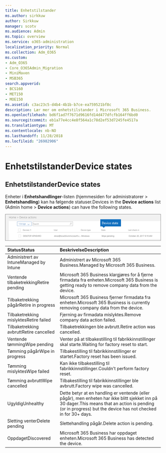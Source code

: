 ```yaml
---
title: Enhetstilstander
ms.author: sirkkuw
author: Sirkkuw
manager: scotv
ms.audience: Admin
ms.topic: overview
ms.service: o365-administration
localization_priority: Normal
ms.collection: Adm_O365
ms.custom:
- Adm_O365
- Core_O365Admin_Migration
- MiniMaven
- MSB365
search.appverid:
- BCS160
- MET150
- MOE150
ms.assetid: c3ac23c5-d4b4-4b1b-b7ce-ea759521bf8c
description: Lær mer om enhetstilstander i Microsoft 365 Business.
ms.openlocfilehash: bd6f1ad7f7671d9616fd14d477dfcfb164ff6bd0
ms.sourcegitcommit: eb1a77e4cc4e8f564a1c78d2ef53d7245fe4517a
ms.translationtype: MT
ms.contentlocale: nb-NO
ms.lasthandoff: 11/28/2018
ms.locfileid: "26982906"
---
```

# <a name="device-states"></a><span data-ttu-id="00f8b-103">Enhetstilstander</span><span class="sxs-lookup"><span data-stu-id="00f8b-103">Device states</span></span>

## <a name="device-states"></a><span data-ttu-id="00f8b-104">Enhetstilstander</span><span class="sxs-lookup"><span data-stu-id="00f8b-104">Device states</span></span>

<span data-ttu-id="00f8b-105">Enheter i **Enhetshandlinger**-listen (hjemmesiden for administratorer \> **Enhetshandling**) kan ha følgende statuser.</span><span class="sxs-lookup"><span data-stu-id="00f8b-105">Devices in the **Device actions** list (Admin home \> **Device actions**) can have the following states.</span></span>
  
![In the Device actions list, you can see the Devices states.](media/a621c47e-45d9-4e1a-beb9-c03254d40c1d.png)
  
|<span data-ttu-id="00f8b-107">**Status**</span><span class="sxs-lookup"><span data-stu-id="00f8b-107">**Status**</span></span>|<span data-ttu-id="00f8b-108">**Beskrivelse**</span><span class="sxs-lookup"><span data-stu-id="00f8b-108">**Description**</span></span>|
|:-----|:-----|
|<span data-ttu-id="00f8b-109">Administrert av Intune</span><span class="sxs-lookup"><span data-stu-id="00f8b-109">Managed by Intune</span></span>  <br/> |<span data-ttu-id="00f8b-110">Administrert av Microsoft 365 Business.</span><span class="sxs-lookup"><span data-stu-id="00f8b-110">Managed by Microsoft 365 Business.</span></span>  <br/> |
|<span data-ttu-id="00f8b-111">Ventende tilbaketrekking</span><span class="sxs-lookup"><span data-stu-id="00f8b-111">Retire pending</span></span>  <br/> |<span data-ttu-id="00f8b-112">Microsoft 365 Business klargjøres for å fjerne firmadata fra enheten.</span><span class="sxs-lookup"><span data-stu-id="00f8b-112">Microsoft 365 Business is getting ready to remove company data from the device.</span></span>  <br/> |
|<span data-ttu-id="00f8b-113">Tilbaketrekking pågår</span><span class="sxs-lookup"><span data-stu-id="00f8b-113">Retire in progress</span></span>  <br/> |<span data-ttu-id="00f8b-114">Microsoft 365 Business fjerner firmadata fra enheten.</span><span class="sxs-lookup"><span data-stu-id="00f8b-114">Microsoft 365 Business is currently removing company data from the device.</span></span>  <br/> |
|<span data-ttu-id="00f8b-115">Tilbaketrekking mislyktes</span><span class="sxs-lookup"><span data-stu-id="00f8b-115">Retire failed</span></span>  <br/> | <span data-ttu-id="00f8b-116">Fjerning av firmadata mislyktes.</span><span class="sxs-lookup"><span data-stu-id="00f8b-116">Remove company data action failed.</span></span>  <br/> |
|<span data-ttu-id="00f8b-117">Tilbaketrekking avbrutt</span><span class="sxs-lookup"><span data-stu-id="00f8b-117">Retire cancelled</span></span>  <br/> |<span data-ttu-id="00f8b-118">Tilbaketrekkingen ble avbrutt.</span><span class="sxs-lookup"><span data-stu-id="00f8b-118">Retire action was cancelled.</span></span>  <br/> |
|<span data-ttu-id="00f8b-119">Ventende tømming</span><span class="sxs-lookup"><span data-stu-id="00f8b-119">Wipe pending</span></span>  <br/> |<span data-ttu-id="00f8b-120">Venter på at tilbakestilling til fabrikkinnstillinger skal starte.</span><span class="sxs-lookup"><span data-stu-id="00f8b-120">Waiting for factory reset to start.</span></span>  <br/> |
|<span data-ttu-id="00f8b-121">Tømming pågår</span><span class="sxs-lookup"><span data-stu-id="00f8b-121">Wipe in progress</span></span>  <br/> |<span data-ttu-id="00f8b-122">Tilbakestilling til fabrikkinnstillinger er startet.</span><span class="sxs-lookup"><span data-stu-id="00f8b-122">Factory reset has been issued.</span></span>  <br/> |
|<span data-ttu-id="00f8b-123">Tømming mislyktes</span><span class="sxs-lookup"><span data-stu-id="00f8b-123">Wipe failed</span></span>  <br/> |<span data-ttu-id="00f8b-124">Kan ikke tilbakestilling til fabrikkinnstillinger.</span><span class="sxs-lookup"><span data-stu-id="00f8b-124">Couldn't perform factory reset.</span></span>  <br/> |
|<span data-ttu-id="00f8b-125">Tømming avbrutt</span><span class="sxs-lookup"><span data-stu-id="00f8b-125">Wipe cancelled</span></span>  <br/> |<span data-ttu-id="00f8b-126">Tilbakestilling til fabrikkinnstillinger ble avbrutt.</span><span class="sxs-lookup"><span data-stu-id="00f8b-126">Factory wipe was cancelled.</span></span>  <br/> |
|<span data-ttu-id="00f8b-127">Ugyldig</span><span class="sxs-lookup"><span data-stu-id="00f8b-127">Unhealthy</span></span>  <br/> |<span data-ttu-id="00f8b-128">Dette betyr at en handling er ventende (eller pågår), men enheten har ikke blitt sjekket inn på 30 dager.</span><span class="sxs-lookup"><span data-stu-id="00f8b-128">This means that an action is pending (or in progress) but the device has not checked in for 30+ days.</span></span>  <br/> |
|<span data-ttu-id="00f8b-129">Sletting venter</span><span class="sxs-lookup"><span data-stu-id="00f8b-129">Delete pending</span></span>  <br/> |<span data-ttu-id="00f8b-130">Slettehandling pågår.</span><span class="sxs-lookup"><span data-stu-id="00f8b-130">Delete action is pending.</span></span>  <br/> |
|<span data-ttu-id="00f8b-131">Oppdaget</span><span class="sxs-lookup"><span data-stu-id="00f8b-131">Discovered</span></span>  <br/> |<span data-ttu-id="00f8b-132">Microsoft 365 Business har oppdaget enheten.</span><span class="sxs-lookup"><span data-stu-id="00f8b-132">Microsoft 365 Business has detected the device.</span></span>  <br/> |
   
